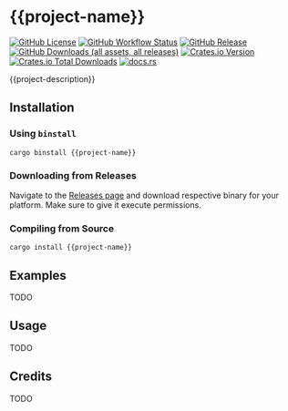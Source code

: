 # {{project-name}}

[![GitHub License](https://img.shields.io/github/license/{{gh-username}}/{{project-name}}?logo=opensourceinitiative)](https://github.com/{{gh-username}}/{{project-name}}/blob/main/LICENSE)
[![GitHub Workflow Status](https://img.shields.io/github/actions/workflow/status/{{gh-username}}/{{project-name}}/release.yml?logo=githubactions)](https://github.com/{{gh-username}}/{{project-name}}/blob/main/.github/workflows/release.yml)
[![GitHub Release](https://img.shields.io/github/v/release/{{gh-username}}/{{project-name}}?logo=githubactions)](https://github.com/{{gh-username}}/{{project-name}}/releases)
[![GitHub Downloads (all assets, all releases)](https://img.shields.io/github/downloads/{{gh-username}}/{{project-name}}/total?logo=github)](https://github.com/{{gh-username}}/{{project-name}}/releases)
[![Crates.io Version](https://img.shields.io/crates/v/{{project-name}}?logo=rust)](https://crates.io/crates/{{project-name}})
[![Crates.io Total Downloads](https://img.shields.io/crates/d/{{project-name}}?logo=rust)](https://crates.io/crates/{{project-name}})
[![docs.rs](https://img.shields.io/docsrs/{{project-name}}?logo=rust)](https://docs.rs/{{project-name}})

{{project-description}}


## Installation

### Using `binstall`

```shell
cargo binstall {{project-name}}
```

### Downloading from Releases

Navigate to the [Releases page](https://github.com/{{gh-username}}/{{project-name}}/releases) and download respective binary for your platform. Make sure to give it execute permissions.

### Compiling from Source

```shell
cargo install {{project-name}}
```

## Examples

TODO

## Usage

TODO

## Credits

TODO

